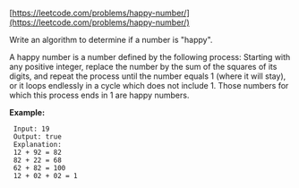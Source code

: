 [https://leetcode.com/problems/happy-number/](https://leetcode.com/problems/happy-number/)

Write an algorithm to determine if a number is "happy".

A happy number is a number defined by the following process: Starting with any positive integer, replace the number by the sum of the squares of its digits, and repeat the process until the number equals 1 (where it will stay), or it loops endlessly in a cycle which does not include 1. Those numbers for which this process ends in 1 are happy numbers.

**Example:**
```
 Input: 19
 Output: true
 Explanation: 
 12 + 92 = 82
 82 + 22 = 68
 62 + 82 = 100
 12 + 02 + 02 = 1
```
